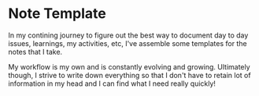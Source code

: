# Note Template

In my contining journey to figure out the best way to document day to day issues, learnings, my activities, etc, I've assemble some templates for the notes that I take.

My workflow is my own and is constantly evolving and growing. Ultimately though, I strive to write down everything so that I don't have to retain lot of information in my head and I can find what I need really quickly!
